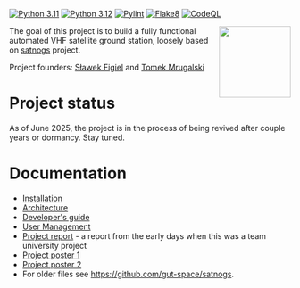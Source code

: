 [![Python 3.11](https://github.com/gut-space/svarog-server/actions/workflows/pytest-3.11.yml/badge.svg)](https://github.com/gut-space/svarog-server/actions/workflows/pytest-3.11.yml)
[![Python 3.12](https://github.com/gut-space/svarog-server/actions/workflows/pytest-3.12.yml/badge.svg)](https://github.com/gut-space/svarog-server/actions/workflows/pytest-3.12.yml)
[![Pylint](https://github.com/gut-space/svarog-server/actions/workflows/pylint.yml/badge.svg)](https://github.com/gut-space/svarog-server/actions/workflows/pylint.yml)
[![Flake8](https://github.com/gut-space/svarog-server/actions/workflows/flake8.yml/badge.svg)](https://github.com/gut-space/svarog-server/actions/workflows/flake8.yml)
[![CodeQL](https://github.com/gut-space/svarog-server/actions/workflows/github-code-scanning/codeql/badge.svg)](https://github.com/gut-space/svarog-server/actions/workflows/github-code-scanning/codeql.yml)

<img align="right" width="128" height="128" src="https://github.com/gut-space/svarog/blob/master/doc/logo.png">

The goal of this project is to build a fully functional automated VHF satellite ground station, loosely based on [satnogs](https://satnogs.org) project.

Project founders: [Sławek Figiel](https://github.com/fivitti) and [Tomek Mrugalski](https://github.com/tomaszmrugalski/)

# Project status

As of June 2025, the project is in the process of being revived after couple years or dormancy. Stay tuned.

# Documentation

- [Installation](doc/install.md)
- [Architecture](doc/arch.md)
- [Developer's guide](doc/devel.md)
- [User Management](doc/users.md)
- [Project report](https://github.com/gut-space/satnogs/blob/master/doc/prototype-phase/satnogs-gdn-report.pdf) - a report from the early days when this was a team university project
- [Project poster 1](doc/prototype-phase/poster1-pl.jpg)
- [Project poster 2](doc/prototype-phase/poster2-en.jpg)
- For older files see https://github.com/gut-space/satnogs.
